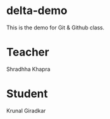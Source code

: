 # delta-demo
This is the demo for Git &amp; Github class.

# Teacher
Shradhha Khapra

# Student
Krunal Giradkar